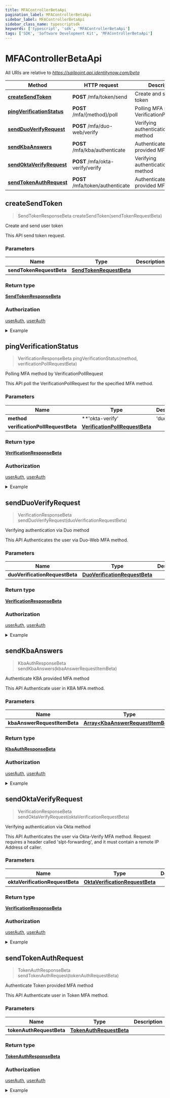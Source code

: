 ```yaml
---
title: MFAControllerBetaApi
pagination_label: MFAControllerBetaApi
sidebar_label: MFAControllerBetaApi
sidebar_class_name: typescriptsdk
keywords: ['typescript', 'sdk', 'MFAControllerBetaApi'] 
tags: ['SDK', 'Software Development Kit', 'MFAControllerBetaApi']
---
```


# MFAControllerBetaApi

All URIs are relative to *https://sailpoint.api.identitynow.com/beta*

Method | HTTP request | Description
------------- | ------------- | -------------
[**createSendToken**](MFAControllerBetaApi.md#createSendToken) | **POST** /mfa/token/send | Create and send user token
[**pingVerificationStatus**](MFAControllerBetaApi.md#pingVerificationStatus) | **POST** /mfa/{method}/poll | Polling MFA method by VerificationPollRequest
[**sendDuoVerifyRequest**](MFAControllerBetaApi.md#sendDuoVerifyRequest) | **POST** /mfa/duo-web/verify | Verifying authentication via Duo method
[**sendKbaAnswers**](MFAControllerBetaApi.md#sendKbaAnswers) | **POST** /mfa/kba/authenticate | Authenticate KBA provided MFA method
[**sendOktaVerifyRequest**](MFAControllerBetaApi.md#sendOktaVerifyRequest) | **POST** /mfa/okta-verify/verify | Verifying authentication via Okta method
[**sendTokenAuthRequest**](MFAControllerBetaApi.md#sendTokenAuthRequest) | **POST** /mfa/token/authenticate | Authenticate Token provided MFA method



## createSendToken

> SendTokenResponseBeta createSendToken(sendTokenRequestBeta)

Create and send user token

This API send token request.

### Parameters


Name | Type | Description  | Notes
------------- | ------------- | ------------- | -------------
 **sendTokenRequestBeta** | [**SendTokenRequestBeta**](../Models/SendTokenRequestBeta.md)|  | 

### Return type

[**SendTokenResponseBeta**](../Models/SendTokenResponseBeta.md)

### Authorization

[userAuth](https://developer.sailpoint.com/docs/api/v3/identity-security-cloud-v-3-api#authentication), [userAuth](https://developer.sailpoint.com/docs/api/v3/identity-security-cloud-v-3-api#authentication)

<details>
<summary>Example</summary>

```javascript
import { Configuration, MFAControllerBetaApi, SendTokenRequestBeta } from "sailpoint-api-client";
const apiConfig = new Configuration();
const mFAControllerBetaApi = new MFAControllerBetaApi(apiConfig);

{
  "requestId" : "089899f13a8f4da7824996191587bab9",
  "errorMessage" : "Unable to sent text message",
  "status" : "SUCCESS"
}


const sendTokenRequestBeta : SendTokenRequestBeta = 

try {
    const val = await mFAControllerBetaApi.createSendToken(sendTokenRequestBeta);
    
    // Below is a request that includes all optional parameters      
    // const val = await mFAControllerBetaApi.createSendToken(sendTokenRequestBeta);
    console.log('API called successfully. Returned data: ' + val.data);
    
} catch (error) {
    console.error('Error occurred while calling API: ', error);
}
```
</details>


## pingVerificationStatus

> VerificationResponseBeta pingVerificationStatus(method, verificationPollRequestBeta)

Polling MFA method by VerificationPollRequest

This API poll the VerificationPollRequest for the specified MFA method.

### Parameters


Name | Type | Description  | Notes
------------- | ------------- | ------------- | -------------
 **method** | **&#39;okta-verify&#39; | &#39;duo-web&#39; | &#39;kba&#39; | &#39;token&#39; | &#39;rsa&#39;**| The name of the MFA method. The currently supported method names are \&#39;okta-verify\&#39;, \&#39;duo-web\&#39;, \&#39;kba\&#39;,\&#39;token\&#39;, \&#39;rsa\&#39; | [default to undefined]
 **verificationPollRequestBeta** | [**VerificationPollRequestBeta**](../Models/VerificationPollRequestBeta.md)|  | 

### Return type

[**VerificationResponseBeta**](../Models/VerificationResponseBeta.md)

### Authorization

[userAuth](https://developer.sailpoint.com/docs/api/v3/identity-security-cloud-v-3-api#authentication), [userAuth](https://developer.sailpoint.com/docs/api/v3/identity-security-cloud-v-3-api#authentication)

<details>
<summary>Example</summary>

```javascript
import { Configuration, MFAControllerBetaApi, VerificationPollRequestBeta } from "sailpoint-api-client";
const apiConfig = new Configuration();
const mFAControllerBetaApi = new MFAControllerBetaApi(apiConfig);

{
  "requestId" : "089899f13a8f4da7824996191587bab9",
  "error" : "Unable to connect DUO Service during verification",
  "status" : "SUCCESS"
}


const method : 'okta-verify' | 'duo-web' | 'kba' | 'token' | 'rsa' = "okta-verify"; // The name of the MFA method. The currently supported method names are \'okta-verify\', \'duo-web\', \'kba\',\'token\', \'rsa\' (default to undefined)
const verificationPollRequestBeta : VerificationPollRequestBeta = 

try {
    const val = await mFAControllerBetaApi.pingVerificationStatus(method, verificationPollRequestBeta);
    
    // Below is a request that includes all optional parameters      
    // const val = await mFAControllerBetaApi.pingVerificationStatus(method, verificationPollRequestBeta);
    console.log('API called successfully. Returned data: ' + val.data);
    
} catch (error) {
    console.error('Error occurred while calling API: ', error);
}
```
</details>


## sendDuoVerifyRequest

> VerificationResponseBeta sendDuoVerifyRequest(duoVerificationRequestBeta)

Verifying authentication via Duo method

This API Authenticates the user via Duo-Web MFA method.

### Parameters


Name | Type | Description  | Notes
------------- | ------------- | ------------- | -------------
 **duoVerificationRequestBeta** | [**DuoVerificationRequestBeta**](../Models/DuoVerificationRequestBeta.md)|  | 

### Return type

[**VerificationResponseBeta**](../Models/VerificationResponseBeta.md)

### Authorization

[userAuth](https://developer.sailpoint.com/docs/api/v3/identity-security-cloud-v-3-api#authentication), [userAuth](https://developer.sailpoint.com/docs/api/v3/identity-security-cloud-v-3-api#authentication)

<details>
<summary>Example</summary>

```javascript
import { Configuration, MFAControllerBetaApi, DuoVerificationRequestBeta } from "sailpoint-api-client";
const apiConfig = new Configuration();
const mFAControllerBetaApi = new MFAControllerBetaApi(apiConfig);

{
  "requestId" : "089899f13a8f4da7824996191587bab9",
  "error" : "Unable to connect DUO Service during verification",
  "status" : "SUCCESS"
}


const duoVerificationRequestBeta : DuoVerificationRequestBeta = 

try {
    const val = await mFAControllerBetaApi.sendDuoVerifyRequest(duoVerificationRequestBeta);
    
    // Below is a request that includes all optional parameters      
    // const val = await mFAControllerBetaApi.sendDuoVerifyRequest(duoVerificationRequestBeta);
    console.log('API called successfully. Returned data: ' + val.data);
    
} catch (error) {
    console.error('Error occurred while calling API: ', error);
}
```
</details>


## sendKbaAnswers

> KbaAuthResponseBeta sendKbaAnswers(kbaAnswerRequestItemBeta)

Authenticate KBA provided MFA method

This API Authenticate user in KBA MFA method.

### Parameters


Name | Type | Description  | Notes
------------- | ------------- | ------------- | -------------
 **kbaAnswerRequestItemBeta** | [**Array&lt;KbaAnswerRequestItemBeta&gt;**](../Models/KbaAnswerRequestItemBeta.md)|  | 

### Return type

[**KbaAuthResponseBeta**](../Models/KbaAuthResponseBeta.md)

### Authorization

[userAuth](https://developer.sailpoint.com/docs/api/v3/identity-security-cloud-v-3-api#authentication), [userAuth](https://developer.sailpoint.com/docs/api/v3/identity-security-cloud-v-3-api#authentication)

<details>
<summary>Example</summary>

```javascript
import { Configuration, MFAControllerBetaApi, KbaAnswerRequestItemBeta } from "sailpoint-api-client";
const apiConfig = new Configuration();
const mFAControllerBetaApi = new MFAControllerBetaApi(apiConfig);

{
  "kbaAuthResponseItems" : [ {
    "questionId" : "089899f13a8f4da7824996191587bab9",
    "isVerified" : false
  } ],
  "status" : "PENDING"
}


const kbaAnswerRequestItemBeta : Array<KbaAnswerRequestItemBeta> = [{id=173423, answer=822cd15d6c15aa0c55ad015a3bf4f1b2b0b822cd15d6c15b0f00a0859a2fea34}, {id=c54fee53-2d63-4fc5-9259-3e93b9994135, answer=9f86d081884c7d659a2feaa0c55ad015a3bf4f1b2b0b822cd15d6c15b0f00a08}]; // 

try {
    const val = await mFAControllerBetaApi.sendKbaAnswers(kbaAnswerRequestItemBeta);
    
    // Below is a request that includes all optional parameters      
    // const val = await mFAControllerBetaApi.sendKbaAnswers(kbaAnswerRequestItemBeta);
    console.log('API called successfully. Returned data: ' + val.data);
    
} catch (error) {
    console.error('Error occurred while calling API: ', error);
}
```
</details>


## sendOktaVerifyRequest

> VerificationResponseBeta sendOktaVerifyRequest(oktaVerificationRequestBeta)

Verifying authentication via Okta method

This API Authenticates the user via Okta-Verify MFA method. Request requires a header called \'slpt-forwarding\', and it must contain a remote IP Address of caller.

### Parameters


Name | Type | Description  | Notes
------------- | ------------- | ------------- | -------------
 **oktaVerificationRequestBeta** | [**OktaVerificationRequestBeta**](../Models/OktaVerificationRequestBeta.md)|  | 

### Return type

[**VerificationResponseBeta**](../Models/VerificationResponseBeta.md)

### Authorization

[userAuth](https://developer.sailpoint.com/docs/api/v3/identity-security-cloud-v-3-api#authentication), [userAuth](https://developer.sailpoint.com/docs/api/v3/identity-security-cloud-v-3-api#authentication)

<details>
<summary>Example</summary>

```javascript
import { Configuration, MFAControllerBetaApi, OktaVerificationRequestBeta } from "sailpoint-api-client";
const apiConfig = new Configuration();
const mFAControllerBetaApi = new MFAControllerBetaApi(apiConfig);

{
  "requestId" : "089899f13a8f4da7824996191587bab9",
  "error" : "Unable to connect DUO Service during verification",
  "status" : "SUCCESS"
}


const oktaVerificationRequestBeta : OktaVerificationRequestBeta = 

try {
    const val = await mFAControllerBetaApi.sendOktaVerifyRequest(oktaVerificationRequestBeta);
    
    // Below is a request that includes all optional parameters      
    // const val = await mFAControllerBetaApi.sendOktaVerifyRequest(oktaVerificationRequestBeta);
    console.log('API called successfully. Returned data: ' + val.data);
    
} catch (error) {
    console.error('Error occurred while calling API: ', error);
}
```
</details>


## sendTokenAuthRequest

> TokenAuthResponseBeta sendTokenAuthRequest(tokenAuthRequestBeta)

Authenticate Token provided MFA method

This API Authenticate user in Token MFA method.

### Parameters


Name | Type | Description  | Notes
------------- | ------------- | ------------- | -------------
 **tokenAuthRequestBeta** | [**TokenAuthRequestBeta**](../Models/TokenAuthRequestBeta.md)|  | 

### Return type

[**TokenAuthResponseBeta**](../Models/TokenAuthResponseBeta.md)

### Authorization

[userAuth](https://developer.sailpoint.com/docs/api/v3/identity-security-cloud-v-3-api#authentication), [userAuth](https://developer.sailpoint.com/docs/api/v3/identity-security-cloud-v-3-api#authentication)

<details>
<summary>Example</summary>

```javascript
import { Configuration, MFAControllerBetaApi, TokenAuthRequestBeta } from "sailpoint-api-client";
const apiConfig = new Configuration();
const mFAControllerBetaApi = new MFAControllerBetaApi(apiConfig);

{
  "status" : "PENDING"
}


const tokenAuthRequestBeta : TokenAuthRequestBeta = 

try {
    const val = await mFAControllerBetaApi.sendTokenAuthRequest(tokenAuthRequestBeta);
    
    // Below is a request that includes all optional parameters      
    // const val = await mFAControllerBetaApi.sendTokenAuthRequest(tokenAuthRequestBeta);
    console.log('API called successfully. Returned data: ' + val.data);
    
} catch (error) {
    console.error('Error occurred while calling API: ', error);
}
```
</details>

